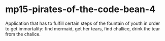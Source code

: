 # mp15-pirates-of-the-code-bean-4
Application that has to fulfill certain steps of the fountain of youth in order to get immortality: find mermaid, get her tears, find challice, drink the tear from the chalice. 
